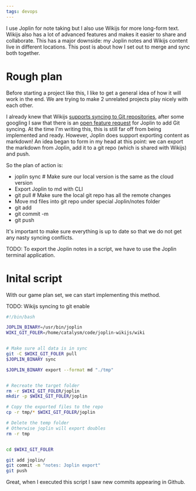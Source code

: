 ```yaml
---
tags: devops
---
```


I use Joplin for note taking but I also use Wikijs for more long-form text. Wikijs also has a lot of advanced features and makes it easier to share and collaborate. This has a major downside: my Joplin notes and Wikijs content live in different locations. This post is about how I set out to merge and sync both together.

# Rough plan

Before starting a project like this, I like to get a general idea of how it will work in the end. We are trying to make 2 unrelated projects play nicely with each other.

I already knew that Wikijs [supports syncing to Git repositories](https://docs.requarks.io/storage/git), after some googling I saw that there is an [open feature request](https://github.com/laurent22/joplin/issues/3670) for Joplin to add Git syncing. At the time I'm writing this, this is still far off from being implemented and ready. However, Joplin does support exporting content as markdown! An idea began to form in my head at this point: we can export the markdown from Joplin, add it to a git repo (which is shared with Wikijs) and push.

So the plan of action is:

- joplin sync # Make sure our local version is the same as the cloud version
- Export Joplin to md with CLI
- git pull # Make sure the local git repo has all the remote changes
- Move md files into git repo under special Joplin/notes folder
- git add
- git commit -m <something>
- git push

It's important to make sure everything is up to date so that we do not get any nasty syncing conflicts.

TODO:
To export the Joplin notes in a script, we have to use the Joplin terminal application.

# Inital script

With our game plan set, we can start implementing this method.

TODO: Wikijs syncing to git enable

```sh
#!/bin/bash

JOPLIN_BINARY=/usr/bin/joplin
WIKI_GIT_FOLER=/home/catalysm/code/joplin-wikijs/wiki


# Make sure all data is in sync
git -C $WIKI_GIT_FOLER pull
$JOPLIN_BINARY sync

$JOPLIN_BINARY export --format md "./tmp"


# Recreate the target folder
rm -r $WIKI_GIT_FOLER/joplin
mkdir -p $WIKI_GIT_FOLER/joplin

# Copy the exported files to the repo
cp -r tmp/* $WIKI_GIT_FOLER/joplin

# Delete the temp folder
# Otherwise joplin will export doubles
rm -r tmp


cd $WIKI_GIT_FOLER

git add joplin/
git commit -m "notes: Joplin export"
git push

```
Great, when I executed this script I saw new commits appearing in Github.